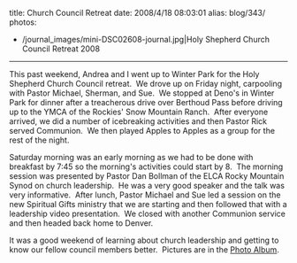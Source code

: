 title: Church Council Retreat
date: 2008/4/18 08:03:01
alias: blog/343/
photos:
- /journal_images/mini-DSC02608-journal.jpg|Holy Shepherd Church Council Retreat 2008
---
This past weekend, Andrea and I went up to Winter Park for the Holy Shepherd Church Council retreat.  We drove up on Friday night, carpooling with Pastor Michael, Sherman, and Sue.  We stopped at Deno's in Winter Park for dinner after a treacherous drive over Berthoud Pass before driving up to the YMCA of the Rockies' Snow Mountain Ranch.  After everyone arrived, we did a number of icebreaking activities and then Pastor Rick served Communion.  We then played Apples to Apples as a group for the rest of the night.

Saturday morning was an early morning as we had to be done with breakfast by 7:45 so the morning's activities could start by 8.  The morning session was presented by Pastor Dan Bollman of the ELCA Rocky Mountain Synod on church leadership.  He was a very good speaker and the talk was very informative.  After lunch, Pastor Michael and Sue led a session on the new Spiritual Gifts ministry that we are starting and then followed that with a leadership video presentation.  We closed with another Communion service and then headed back home to Denver.

It was a good weekend of learning about church leadership and getting to know our fellow council members better.  Pictures are in the [Photo Album](PhotoAlbum.aspx?ID=HSLCCOUNCILRETREAT2008).